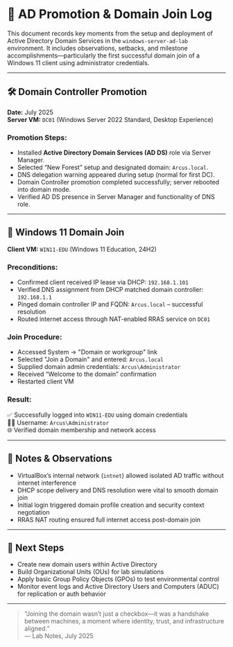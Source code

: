 # 📝 AD Promotion & Domain Join Log

This document records key moments from the setup and deployment of Active Directory Domain Services in the `windows-server-ad-lab` environment. It includes observations, setbacks, and milestone accomplishments—particularly the first successful domain join of a Windows 11 client using administrator credentials.

---

## 🛠️ Domain Controller Promotion

**Date:** July 2025  
**Server VM:** `DC01` (Windows Server 2022 Standard, Desktop Experience)

### Promotion Steps:
- Installed **Active Directory Domain Services (AD DS)** role via Server Manager.
- Selected “New Forest” setup and designated domain: `Arcus.local`.
- DNS delegation warning appeared during setup (normal for first DC).
- Domain Controller promotion completed successfully; server rebooted into domain mode.
- Verified AD DS presence in Server Manager and functionality of DNS role.

---

## 🔗 Windows 11 Domain Join

**Client VM:** `WIN11-EDU` (Windows 11 Education, 24H2)

### Preconditions:
- Confirmed client received IP lease via DHCP: `192.168.1.101`
- Verified DNS assignment from DHCP matched domain controller: `192.168.1.1`
- Pinged domain controller IP and FQDN: `Arcus.local` – successful resolution
- Routed internet access through NAT-enabled RRAS service on `DC01`

### Join Procedure:
- Accessed System → "Domain or workgroup" link
- Selected "Join a Domain" and entered: `Arcus.local`
- Supplied domain admin credentials: `Arcus\Administrator`
- Received “Welcome to the domain” confirmation
- Restarted client VM

### Result:
✅ Successfully logged into `WIN11-EDU` using domain credentials  
🧑‍💻 Username: `Arcus\Administrator`  
🌐 Verified domain membership and network access

---

## 🎯 Notes & Observations

- VirtualBox’s internal network (`intnet`) allowed isolated AD traffic without internet interference
- DHCP scope delivery and DNS resolution were vital to smooth domain join
- Initial login triggered domain profile creation and security context negotiation
- RRAS NAT routing ensured full internet access post-domain join

---

## 🧭 Next Steps

- Create new domain users within Active Directory
- Build Organizational Units (OUs) for lab simulations
- Apply basic Group Policy Objects (GPOs) to test environmental control
- Monitor event logs and Active Directory Users and Computers (ADUC) for replication or auth behavior

---

> “Joining the domain wasn’t just a checkbox—it was a handshake between machines, a moment where identity, trust, and infrastructure aligned.”  
> — Lab Notes, July 2025
